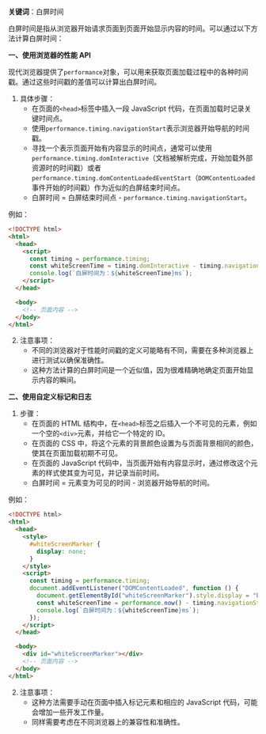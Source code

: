 **关键词**：白屏时间

白屏时间是指从浏览器开始请求页面到页面开始显示内容的时间。可以通过以下方法计算白屏时间：

**一、使用浏览器的性能 API**

现代浏览器提供了`performance`对象，可以用来获取页面加载过程中的各种时间戳。通过这些时间戳的差值可以计算出白屏时间。

1. 具体步骤：
   - 在页面的`<head>`标签中插入一段 JavaScript 代码，在页面加载时记录关键时间点。
   - 使用`performance.timing.navigationStart`表示浏览器开始导航的时间戳。
   - 寻找一个表示页面开始有内容显示的时间点，通常可以使用`performance.timing.domInteractive`（文档被解析完成，开始加载外部资源时的时间戳）或者`performance.timing.domContentLoadedEventStart`（`DOMContentLoaded`事件开始的时间戳）作为近似的白屏结束时间点。
   - 白屏时间 = 白屏结束时间点 - `performance.timing.navigationStart`。

例如：

```html
<!DOCTYPE html>
<html>
  <head>
    <script>
      const timing = performance.timing;
      const whiteScreenTime = timing.domInteractive - timing.navigationStart;
      console.log(`白屏时间为：${whiteScreenTime}ms`);
    </script>
  </head>

  <body>
    <!-- 页面内容 -->
  </body>
</html>
```

2. 注意事项：
   - 不同的浏览器对于性能时间戳的定义可能略有不同，需要在多种浏览器上进行测试以确保准确性。
   - 这种方法计算的白屏时间是一个近似值，因为很难精确地确定页面开始显示内容的瞬间。

**二、使用自定义标记和日志**

1. 步骤：
   - 在页面的 HTML 结构中，在`<head>`标签之后插入一个不可见的元素，例如一个空的`<div>`元素，并给它一个特定的 ID。
   - 在页面的 CSS 中，将这个元素的背景颜色设置为与页面背景相同的颜色，使其在页面加载初期不可见。
   - 在页面的 JavaScript 代码中，当页面开始有内容显示时，通过修改这个元素的样式使其变为可见，并记录当前时间。
   - 白屏时间 = 元素变为可见的时间 - 浏览器开始导航的时间。

例如：

```html
<!DOCTYPE html>
<html>
  <head>
    <style>
      #whiteScreenMarker {
        display: none;
      }
    </style>
    <script>
      const timing = performance.timing;
      document.addEventListener("DOMContentLoaded", function () {
        document.getElementById("whiteScreenMarker").style.display = "block";
        const whiteScreenTime = performance.now() - timing.navigationStart;
        console.log(`白屏时间为：${whiteScreenTime}ms`);
      });
    </script>
  </head>

  <body>
    <div id="whiteScreenMarker"></div>
    <!-- 页面内容 -->
  </body>
</html>
```

2. 注意事项：
   - 这种方法需要手动在页面中插入标记元素和相应的 JavaScript 代码，可能会增加一些开发工作量。
   - 同样需要考虑在不同浏览器上的兼容性和准确性。
